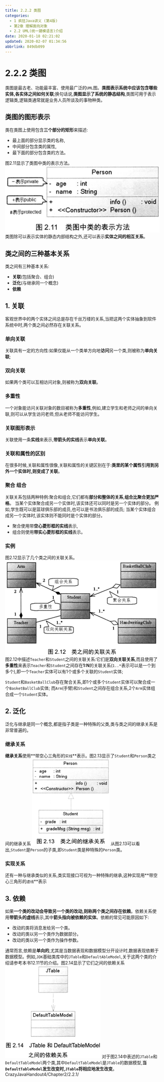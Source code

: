 ```yaml
---
title: 2.2.2 类图
categories: 
  - 1 疯狂Java讲义 (第4版)
  - 第2章 理解面向对象
  - 2.2 UML(统一建模语言)介绍
date: 2020-01-18 02:21:02
updated: 2020-02-07 01:34:56
abbrlink: 849db099
---
```

# 2.2.2 类图
类图是最古老、功能最丰富、使用最广泛的`UML`图。**类图表示系统中应该包含哪些实体,各实体之间如何关联**;换句话说,**类图显示了系统的静态结构**,类图可用于表示逻辑类,逻辑类通常就是业务人员所谈及的事物种类。
## 类图的图形表示
类在类图上使用包含**三个部分的矩形**来描述:
- 最上面的部分显示类的名称,
- 中间部分包含类的属性,
- 最下面的部分包含类的方法。

图2.11显示了类图中类的表示方法。
![这里有一张图片](https://raw.githubusercontent.com/lanlan2017/images/master/CrazyJavaHandout4/Chapter2/2.2.1/2.png)
类图除可以表示实体的静态内部结构之外,还可以表示**实体之间的相互关系**。
## 类之间的三种基本关系
类之间有三种基本关系:
- **关联**(包括聚合、组合)
- **泛化**(与继承同一个概念)
- **依赖**

## 1. 关联
客观世界中的两个实体之间总是存在千丝万缕的关系,当把这两个实体抽象到软件系统中时,两个类之间必然存在关联关系。
### 单向关联
关联具有一定的方向性:如果仅能从一个类单方向地**访问**另一个类,则被称为**单向关联**;
### 双向关联
如果两个类可以互相访问对象,则被称为**双向关联**。
### 多重性
一个对象能访问关联对象的数目被称为**多重性**,例如,建立学生和老师之间的单向关联,则可以从学生访问老师,但从老师不能访问学生。
### 关联图形表示
关联使用一条**实线**来表示,**带箭头的实线**表示**单向关联**。

### 关联和属性的区别
在很多时候,关联和属性很像,关联和属性的关键区别在于:**类里的某个属性引用到另外一个实体时,则变成了关联**。
### 聚合 组合
关联关系包括两种特例:聚合和组合,它们都有**部分和整体的关系**,**组合比聚合更加严格**。
当某个实体聚合成另一个实体时,该实体还可以同时是另一个实体的部分。
例如,学生既可以是篮球俱乐部的成员,也可以是书法俱乐部的成员;
当某个实体组合成另一个实体时,该实体则不能同时是个实体的部分。

- 聚合使用带**空心菱形框的实线**表示,
- 组合则使用**带实心菱形框的实线**表示。

### 实例
图2.12显示了几个类之间的关联关系。
![这里有一张图片](https://raw.githubusercontent.com/lanlan2017/images/master/CrazyJavaHandout4/Chapter2/2.2.1/3.png)
图2.12中描述`Teacher`和`Student`之间的关联关系:它们是**双向关联关系**,而且使用了**多重性**来表示`Teacher`和`Student`之间存在**1:N**的关联关系(`1..*`表示可以是一个到多个),即一个`Teacher`实体可以有1个或多个关联的`Student`实体;

`Student`和`BasketBallClub`存在聚合关系,即1个或多个`Student`实体可以聚合成一个`BasketBallClub`实体;
而`Arm`(手臂)和`Student`之间存在组合关系,2个`Arm`实体组合成一个`Student`实体。
## 2. 泛化
泛化与继承是同一个概念,都是指子类是一种特殊的父类,类与类之间的继承关系是非常普遍的。
### 继承关系
**继承关系**使用**带空心三角形的`实线`**表示。图2.13显示了`Student`和`Person`类之间的继承关系
![这里有一张图片](https://raw.githubusercontent.com/lanlan2017/images/master/CrazyJavaHandout4/Chapter2/2.2.1/4.png)
从图2.13可以看出,`Student`是`Person`的子类,即`Student`类是种特殊的`Person`类。
### 实现关系
还有一种与继承类似的关系,类实现接口可视为一种特殊的继承,这种实现用**带空心三角形的`虚线`**表示
## 3. 依赖
如果**一个类的改动会导致另一个类的改动,则称两个类之间存在依赖**。依赖关系使用**带箭头的虚线**表示,其中**箭头指向被依赖的实体**。依赖的常见可能原因如下:
- 改动的类将消息发给另一个类。
- 改动的类以另一个类作为数据部分。
- 改动的类以另一个类作为操作参数。

通常而言,依赖是**单向的**,尤其是当数据表现和数据模型分开设计时,数据表现依赖于数据模型。例如,`JDK`基础类库中的`JTable`和`DefaultAbleModel`,关于这两个类的介绍请参考本书12.11节的介绍。图2.14显示了它们之间的依赖关系
![这里有一张图片](https://raw.githubusercontent.com/lanlan2017/images/master/CrazyJavaHandout4/Chapter2/2.2.1/5.png)
对于图2.14中表述的`JTable`和`DefaultTableModel`两个类,其中`DefaultTableModel`是`JTable`的数据模型,**当`DefaultTableModel`发生改变时,`JTable`将相应地发生改变**。
CrazyJavaHandout4/Chapter2/2.2.1/
